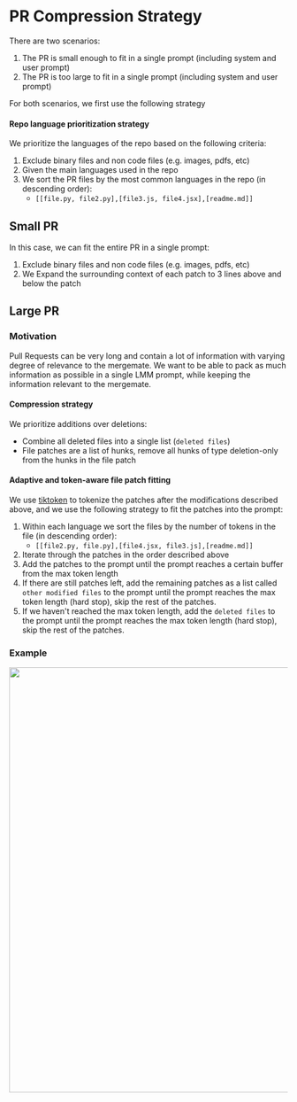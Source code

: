 # PR Compression Strategy
There are two scenarios:
1. The PR is small enough to fit in a single prompt (including system and user prompt)
2. The PR is too large to fit in a single prompt (including system and user prompt)

For both scenarios, we first use the following strategy
#### Repo language prioritization strategy

We prioritize the languages of the repo based on the following criteria:
1. Exclude binary files and non code files (e.g. images, pdfs, etc)
2. Given the main languages used in the repo
2. We sort the PR files by the most common languages in the repo (in descending order): 
   * ```[[file.py, file2.py],[file3.js, file4.jsx],[readme.md]]```
   

## Small PR
In this case, we can fit the entire PR in a single prompt:
1. Exclude binary files and non code files (e.g. images, pdfs, etc)
2. We Expand the surrounding context of each patch to 3 lines above and below the patch
## Large PR

### Motivation
Pull Requests can be very long and contain a lot of information with varying degree of relevance to the mergemate.
We want to be able to pack as much information as possible in a single LMM prompt, while keeping the information relevant to the mergemate.



#### Compression strategy
We prioritize additions over deletions:
 - Combine all deleted files into a single list (`deleted files`)
 - File patches are a list of hunks, remove all hunks of type deletion-only from the hunks in the file patch
####  Adaptive and token-aware file patch fitting
We use [tiktoken](https://github.com/openai/tiktoken) to tokenize the patches after the modifications described above, and we use the following strategy to fit the patches into the prompt:
1. Within each language we sort the files by the number of tokens in the file (in descending order):
   * ```[[file2.py, file.py],[file4.jsx, file3.js],[readme.md]]```
2. Iterate through the patches in the order described above
2. Add the patches to the prompt until the prompt reaches a certain buffer from the max token length
3. If there are still patches left, add the remaining patches as a list called `other modified files` to the prompt until the prompt reaches the max token length (hard stop), skip the rest of the patches.
4. If we haven't reached the max token length, add the `deleted files` to the prompt until the prompt reaches the max token length (hard stop), skip the rest of the patches.

### Example
<kbd><img src=https://khulnasoft.com/images/git_patch_logic.png width="768"></kbd>
